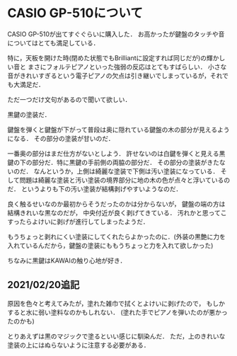 CASIO GP-510について
=========================

CASIO GP-510が出てすぐぐらいに購入した．
お高かったが鍵盤のタッチや音についてはとても満足している．

特に，天板を開けた時(閉めた状態でもBrilliantに設定すれば同じだが)の輝かしい音と
まさにフォルテピアノといった強弱の反応はとてもすばらしい．
小さな音がきれいすぎるという電子ピアノの欠点は引き継いでしまっているが，それでも大満足だ．

ただ一つだけ文句があるので聞いて欲しい．

黒鍵の塗装だ．

鍵盤を弾くと鍵盤が下がって普段は奥に隠れている鍵盤の木の部分が見えるようになる．
その部分の塗装が甘いのだ．

一番奥の部分はまだ仕方がないとしよう．
許せないのは白鍵を弾くと見える黒鍵の下の部分だ．特に黒鍵の手前側の両脇の部分だ．
その部分の塗装がきたないのだ．
なんというか，上側は綺麗な塗装で下側は汚い塗装になっている．
そして問題は綺麗な塗装と汚い塗装の境界部分に地の木の色が点々と浮いているのだ．
というよりも下の汚い塗装が結構剥げやすいようなのだ．

良く触るせいなのか最初からそうだったのかは分からないが，
鍵盤の端の方は結構きれいな黒なのだが，
中央付近が良く剥げてきている．
汚れかと思ってこすったらよけいに剥げが進行してしまったようだ．

もうちょっと剥れにくい塗装にしてくれたらよかったのに．(外装の黒艶に力を入れているんだから，鍵盤の塗装にももうちょっと力を入れて欲しかった)

ちなみに黒鍵はKAWAIの触り心地が好き．


2021/02/20追記
-------------------

原因を色々と考えてみたが，塗れた雑巾で拭くとよけいに剥げたので，
もしかすると水に弱い塗料なのかもしれない．
(塗れた手でピアノを弾いたのが悪かったのかも)

とりあえずは黒のマジックで塗るといい感じに馴染んだ．
ただ，上のきれいな塗装の上にはぬらないように注意する必要がある．
